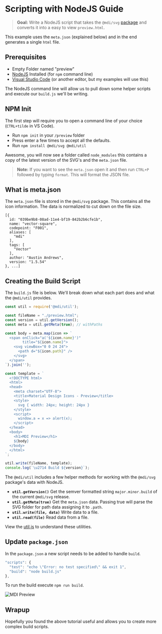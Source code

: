 # Scripting with NodeJS Guide

> **Goal:** Write a NodeJS script that takes the `@mdi/svg` [package](https://github.com/Templarian/MaterialDesign-SVG) and converts it into a easy to view `preview.html`.

This example uses the `meta.json` (explained below) and in the end generates a single `html` file.

## Prerequisites

- Empty Folder named "preview"
- [NodeJS](https://nodejs.org/en/download/) Installed (for `npm` command line)
- [Visual Studio Code](https://code.visualstudio.com/) (or another editor, but my examples will use this)

The NodeJS command line will allow us to pull down some helper scripts and execute our `build.js` we'll be writing.

## NPM Init

The first step will require you to open a command line of your choice (`CTRL+tilde` in VS Code).

- Run `npm init` in your `/preview` folder
- Press enter a few times to accept all the defaults.
- Run `npm install @mdi/svg @mdi/util`

Awesome, you will now see a folder called `node_modules` this contains a copy of the latest version of the SVG's and the `meta.json` file.

> **Note:** If you want to see the `meta.json` open it and then run `CTRL+P` followed by typing `format`. This will format the JSON file.

## What is meta.json

The `meta.json` file is stored in the `@mdi/svg` package. This contains all the icon information. The data is normalized to cut down on the file size.

```
[{
  id: "039be9b8-08ad-11e4-bf19-842b2b6cfe1b",
  name: "vector-square",
  codepoint: "F001",
  aliases: [
    "mdi"
  ],
  tags: [
    "Vector"
  ],
  author: "Austin Andrews",
  version: "1.5.54"
}, ...]
```

## Creating the Build Script

The `build.js` file is below. We'll break down what each part does and what the `@mdi/util` provides.

```javascript
const util = require('@mdi/util');

const fileName = "./preview.html";
const version = util.getVersion();
const meta = util.getMeta(true); // withPaths

const body = meta.map(icon => `
  <span onClick="a('${icon.name}')"
        title="${icon.name}">
    <svg viewBox="0 0 24 24">
      <path d="${icon.path}" />
    </svg>
  </span>
`).join('');

const template = `
  <!DOCTYPE html>
  <html>
  <head>
    <meta charset="UTF-8">
    <title>Material Design Icons - Preview</title>
    <style>
      svg { width: 24px; height: 24px }
    </style>
    <script>
      window.a = x => alert(x);
    </script>
  </head>
  <body>
    <h1>MDI Preview</h1>
    ${body}
  </body>
  </html>
`;

util.write(fileName, template);
console.log(`\u2714 Build ${version}`);
```

The `@mdi/util` includes a few helper methods for working with the `@mdi/svg` package's data with NodeJS.

- **`util.getVersion()`** Get the semver formatted string `major.minor.build` of the current `@mdi/svg` release.
- **`util.getMeta(true)`** Get the `meta.json` data. Passing true will parse the SVG folder for path data assigning it to `.path`.
- **`util.write(file, data)`** Write data to a file.
- **`util.read(file)`** Read data from a file.

View the [util.js](https://github.com/Templarian/MaterialDesign-Util/blob/master/util.js) to understand these utilities.

## Update `package.json`

In the `package.json` a new script needs to be added to handle `build`.

```javascript
"scripts": {
  "test": "echo \"Error: no test specified\" && exit 1",
  "build": "node build.js"
},
```

To run the build execute `npm run build`.

![MDI Preview](/assets/resources/mdi-preview-nodejs.png)

## Wrapup

Hopefully you found the above tutorial useful and allows you to create more complex build scripts.